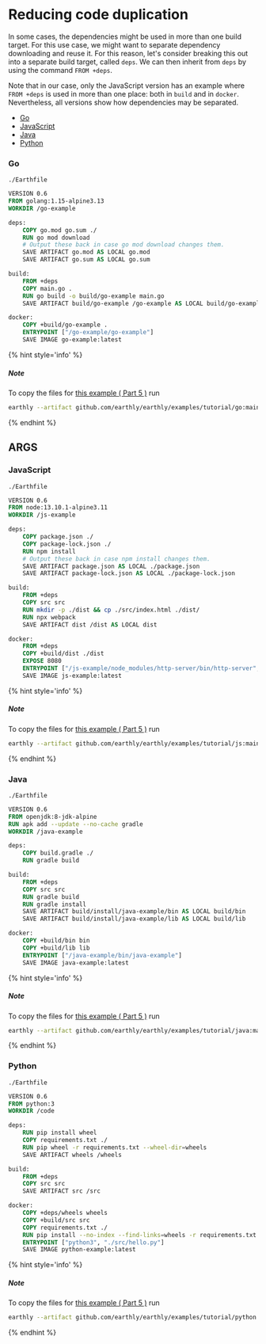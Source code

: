 # Reducing code duplication

In some cases, the dependencies might be used in more than one build target. For this use case, we might want to separate dependency downloading and reuse it. For this reason, let's consider breaking this out into a separate build target, called `deps`. We can then inherit from `deps` by using the command `FROM +deps`.

Note that in our case, only the JavaScript version has an example where `FROM +deps` is used in more than one place: both in `build` and in `docker`. Nevertheless, all versions show how dependencies may be separated.

- [Go](#go) 
- [JavaScript](#javascript) 
- [Java](#java)
- [Python](#python)


### Go

`./Earthfile`

```Dockerfile
VERSION 0.6
FROM golang:1.15-alpine3.13
WORKDIR /go-example

deps:
    COPY go.mod go.sum ./
	RUN go mod download
    # Output these back in case go mod download changes them.
	SAVE ARTIFACT go.mod AS LOCAL go.mod
	SAVE ARTIFACT go.sum AS LOCAL go.sum

build:
    FROM +deps
    COPY main.go .
    RUN go build -o build/go-example main.go
    SAVE ARTIFACT build/go-example /go-example AS LOCAL build/go-example

docker:
    COPY +build/go-example .
    ENTRYPOINT ["/go-example/go-example"]
    SAVE IMAGE go-example:latest
```

{% hint style='info' %}
##### Note

To copy the files for [this example ( Part 5 )](https://github.com/earthly/earthly/tree/main/examples/tutorial/go/part5) run

```bash
earthly --artifact github.com/earthly/earthly/examples/tutorial/go:main+part5/part5 ./part5
```
{% endhint %}
## ARGS





























### JavaScript

`./Earthfile`

```Dockerfile
VERSION 0.6
FROM node:13.10.1-alpine3.11
WORKDIR /js-example

deps:
    COPY package.json ./
    COPY package-lock.json ./
    RUN npm install
    # Output these back in case npm install changes them.
    SAVE ARTIFACT package.json AS LOCAL ./package.json
    SAVE ARTIFACT package-lock.json AS LOCAL ./package-lock.json

build:
    FROM +deps
    COPY src src
    RUN mkdir -p ./dist && cp ./src/index.html ./dist/
    RUN npx webpack
    SAVE ARTIFACT dist /dist AS LOCAL dist

docker:
    FROM +deps
    COPY +build/dist ./dist
    EXPOSE 8080
    ENTRYPOINT ["/js-example/node_modules/http-server/bin/http-server", "./dist"]
    SAVE IMAGE js-example:latest
```

{% hint style='info' %}
##### Note

To copy the files for [this example ( Part 5 )](https://github.com/earthly/earthly/tree/main/examples/tutorial/js/part5) run

```bash
earthly --artifact github.com/earthly/earthly/examples/tutorial/js:main+part5/part5 ./part5
```
{% endhint %}

### Java

`./Earthfile`

```Dockerfile
VERSION 0.6
FROM openjdk:8-jdk-alpine
RUN apk add --update --no-cache gradle
WORKDIR /java-example

deps:
    COPY build.gradle ./
    RUN gradle build

build:
    FROM +deps
    COPY src src
    RUN gradle build
    RUN gradle install
    SAVE ARTIFACT build/install/java-example/bin AS LOCAL build/bin
    SAVE ARTIFACT build/install/java-example/lib AS LOCAL build/lib

docker:
    COPY +build/bin bin
    COPY +build/lib lib
    ENTRYPOINT ["/java-example/bin/java-example"]
    SAVE IMAGE java-example:latest
```

{% hint style='info' %}
##### Note

To copy the files for [this example ( Part 5 )](https://github.com/earthly/earthly/tree/main/examples/tutorial/java/part5) run

```bash
earthly --artifact github.com/earthly/earthly/examples/tutorial/java:main+part5/part5 ./part5
```
{% endhint %}

### Python

`./Earthfile`

```Dockerfile
VERSION 0.6
FROM python:3
WORKDIR /code

deps:
    RUN pip install wheel
    COPY requirements.txt ./
    RUN pip wheel -r requirements.txt --wheel-dir=wheels
    SAVE ARTIFACT wheels /wheels

build:
    FROM +deps
    COPY src src
    SAVE ARTIFACT src /src

docker:
    COPY +deps/wheels wheels
    COPY +build/src src
    COPY requirements.txt ./
    RUN pip install --no-index --find-links=wheels -r requirements.txt
    ENTRYPOINT ["python3", "./src/hello.py"]
    SAVE IMAGE python-example:latest
```

{% hint style='info' %}
##### Note

To copy the files for [this example ( Part 5 )](https://github.com/earthly/earthly/tree/main/examples/tutorial/python/part5) run

```bash
earthly --artifact github.com/earthly/earthly/examples/tutorial/python:main+part5/part5 ./part5
```
{% endhint %}
